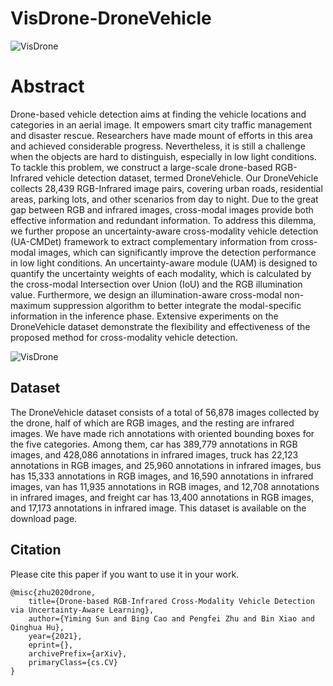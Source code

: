 # VisDrone-DroneVehicle

![VisDrone](https://github.com/VisDrone/DroneVehicle/blob/master/dataset_sample.png)

# Abstract
Drone-based vehicle detection aims at finding the vehicle locations and categories in an aerial image. It empowers smart city traffic management and disaster rescue. Researchers have made mount of efforts in this area and achieved considerable progress. Nevertheless, it is still a challenge when the objects are hard to distinguish, especially in low light conditions. To tackle this problem, we construct a large-scale drone-based RGB-Infrared vehicle detection dataset, termed DroneVehicle. Our DroneVehicle collects 28,439 RGB-Infrared image pairs, covering urban roads, residential areas, parking lots, and other scenarios from day to night. Due to the great gap between RGB and infrared images, cross-modal images provide both effective information and redundant information. To address this dilemma, we further propose an uncertainty-aware cross-modality vehicle detection (UA-CMDet) framework to extract complementary information from cross-modal images, which can significantly improve the detection performance in low light conditions.
An uncertainty-aware module (UAM) is designed to quantify the uncertainty weights of each modality, which is calculated by the cross-modal Intersection over Union (IoU) and the RGB illumination value. Furthermore, we design an illumination-aware cross-modal non-maximum suppression algorithm to better integrate the modal-specific information in the inference phase. Extensive experiments on the DroneVehicle dataset demonstrate the flexibility and effectiveness of the proposed method for cross-modality vehicle detection. 

![VisDrone](https://github.com/VisDrone/DroneVehicle/blob/master/label_sample.png)

## Dataset
The DroneVehicle dataset consists of a total of 56,878 images collected by the drone, half of which are RGB images, and the resting are infrared images. We have made rich annotations with oriented bounding boxes for the five categories. Among them, car has 389,779 annotations in RGB images, and 428,086 annotations in infrared images, truck has 22,123 annotations in RGB images, and 25,960 annotations in infrared images, bus has 15,333 annotations in RGB images, and 16,590 annotations in infrared images, van has 11,935 annotations in RGB images, and 12,708 annotations in infrared images, and freight car has 13,400 annotations in RGB images, and 17,173 annotations in infrared image. This dataset is available on the download page.

## Citation 

Please cite this paper if you want to use it in your work.
```
@misc{zhu2020drone,
    title={Drone-based RGB-Infrared Cross-Modality Vehicle Detection via Uncertainty-Aware Learning},
    author={Yiming Sun and Bing Cao and Pengfei Zhu and Bin Xiao and Qinghua Hu},
    year={2021},
    eprint={},
    archivePrefix={arXiv},
    primaryClass={cs.CV}
}
```



